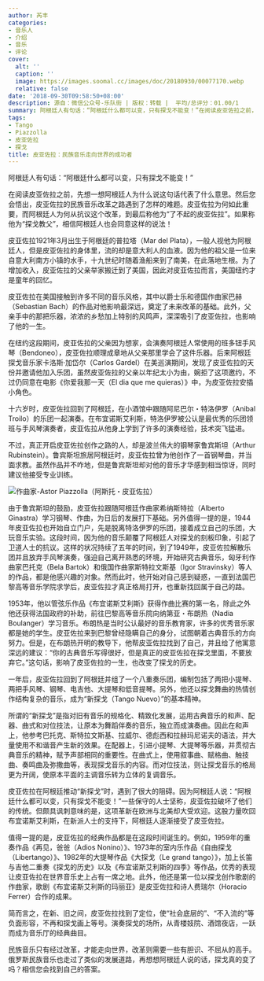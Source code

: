 ```yaml
---
author: 芮丰
categories:
- 音乐人
- 介绍
- 音乐
- 评论
cover:
  alt: ''
  caption: ''
  image: https://images.soomal.cc/images/doc/20180930/00077170.webp
  relative: false
date: '2018-09-30T09:58:50+08:00'
description: 源自：微信公众号-乐队街 | 版权：转载 |  平均/总评分：01.00/1
summary: 阿根廷人有句话：“阿根廷什么都可以变，只有探戈不能变！”在阅读皮亚佐拉之前，先想一想阿根廷人为什么说这句话代表了什么意思。然后您会悟出，皮亚佐拉的民族音乐改革之路遇到了怎样的难题……
tags:
- Tango
- Piazzolla
- 皮亚佐拉
- 探戈
title: 皮亚佐拉：民族音乐走向世界的成功者
---
```


阿根廷人有句话：“阿根廷什么都可以变，只有探戈不能变！”

在阅读皮亚佐拉之前，先想一想阿根廷人为什么说这句话代表了什么意思。然后您会悟出，皮亚佐拉的民族音乐改革之路遇到了怎样的难题。皮亚佐拉为何如此重要，而阿根廷人为何从抗议这个改革，到最后称他为“了不起的皮亚佐拉”。如果称他为“探戈教父”，相信阿根廷人也会同意这样的说法！

皮亚佐拉1921年3月出生于阿根廷的普拉塔（Mar del Plata），一般人视他为阿根廷人，但是皮亚佐拉的身体里，流的却是意大利人的血液。因为他的祖父是一位来自意大利南方小镇的水手，十九世纪时随着渔船来到了南美，在此落地生根。为了增加收入，皮亚佐拉的父亲举家搬迁到了美国，因此对皮亚佐拉而言，美国纽约才是童年的回忆。

皮亚佐拉在美国接触到许多不同的音乐风格，其中以爵士乐和德国作曲家巴赫（Sebastian Bach）的作品对他影响最深远，奠定了未来改革的基础。此外，父亲手中的那把乐器，浓浓的乡愁加上特别的风鸣声，深深吸引了皮亚佐拉，也影响了他的一生。

在纽约这段期间，皮亚佐拉的父亲因为想家，会演奏阿根廷人常使用的班多钮手风琴（Bendoneo），皮亚佐拉顺理成章地从父亲那里学会了这件乐器。后来阿根廷探戈音乐家卡洛斯‧加岱尔（Carlos Gardel）在美巡演期间，发现了皮亚佐拉的天份并邀请他加入乐团，虽然皮亚佐拉的父亲以年纪太小为由，婉拒了这项邀约，不过仍同意在电影《你爱我那一天（El dia que me quieras）》中，为皮亚佐拉安插小角色。

十六岁时，皮亚佐拉回到了阿根廷，在小酒馆中跟随阿尼巴尔・特洛伊罗（Anibal Troilo）的乐团一起演奏。在布宜诺斯艾利斯，特洛伊罗被公认是最优秀的乐团领班与手风琴演奏者，皮亚佐拉从他身上学到了许多的演奏经验，技术突飞猛进。

不过，真正开启皮亚佐拉创作之路的人，却是波兰伟大的钢琴家鲁宾斯坦（Arthur Rubinstein）。鲁宾斯坦旅居阿根廷时，皮亚佐拉曾为他创作了一首钢琴曲，并当面求教。虽然作品并不咋地，但是鲁宾斯坦却对他的音乐才华感到相当惊讶，同时建议他接受专业训练。

![作曲家-Astor Piazzolla（阿斯托・皮亚佐拉）](https://images.soomal.cc/images/doc/20180930/00077170.webp)





由于鲁宾斯坦的鼓励，皮亚佐拉跟随阿根廷作曲家希纳斯特拉（Alberto Ginastra）学习钢琴、作曲，为日后的发展打下基础。另外值得一提的是，1944年皮亚佐拉也开始自立门户，先是脱离特洛伊罗的乐团，接着成立自己的乐团，大玩音乐实验。这段时间，因为他的音乐颠覆了阿根廷人对探戈的刻板印象，引起了卫道人士的抗议。这样的状况持续了五年的时间，到了1949年，皮亚佐拉解散乐团并且放弃手风琴演奏，强迫自己离开熟悉的环境，开始研究古典音乐，匈牙利作曲家巴托克（Bela Bartok）和俄国作曲家斯特拉文斯基（Igor Stravinsky）等人的作品，都是他感兴趣的对象。然而此时，他开始对自己感到疑惑，一直到法国巴黎高等音乐学院求学后，皮亚佐拉才真正格局打开，也重新找回属于自己的路。

1953年，他以管弦乐作品《布宜诺斯艾利斯》获得作曲比赛的第一名，除此之外他还获得法国政府的补助，前往巴黎高等音乐院向纳第亚・布朗热（Nadia Boulanger）学习音乐。布朗热是当时公认最好的音乐教育家，许多的优秀音乐家都是她的学生。皮亚佐拉来到巴黎曾经隐瞒自己的身分，试图朝着古典音乐的方向努力。但是，在布朗热开明的教导下，他帮皮亚佐拉找到了自己，并且给了他寓意深远的建议：“你的古典音乐写得很好，但是真正的皮亚佐拉在探戈里面，不要放弃它。”这句话，影响了皮亚佐拉的一生，也改变了探戈的历史。

一年后，皮亚佐拉回到了阿根廷并组了一个八重奏乐团，编制包括了两把小提琴、两把手风琴、钢琴、电吉他、大提琴和低音提琴。另外，他还以探戈舞曲的热情创作结构复杂的音乐，成为“新探戈（Tango Nuevo）”的基本精神。

所谓的“新探戈”是指对旧有音乐的规格化、精致化发展，运用古典音乐的和声、配器、曲式和对位技法，让原本为舞蹈伴奏的音乐，独立而成演奏曲。因此在和声上，他参考巴托克、斯特拉文斯基、拉威尔、德彪西和拉赫玛尼诺夫的语法，并大量使用不和谐音产生新的效果。在配器上，引进小提琴、大提琴等乐器，并贯彻古典音乐的精神，赋予声部相同的重要性。在曲式上，使用叙事曲、赋格曲、触技曲、奏鸣曲及弥撒曲等，表现探戈音乐的内容。而对位技法，则让探戈音乐的格局更为开阔，使原本平面的主调音乐转为立体的复调音乐。

皮亚佐拉在阿根廷推动“新探戈”时，遇到了很大的阻碍。因为阿根廷人说：“阿根廷什么都可以变，只有探戈不能变！”一些保守的人士坚称，皮亚佐拉破坏了他们的传统。但颇具讽刺意味的是，这项革新在欧洲与北美却大受欢迎。这股力量吹回布宜诺斯艾利斯，在新派人士的支持下，阿根廷人逐渐接受了皮亚佐拉。

值得一提的是，皮亚佐拉的经典作品都是在这段时间诞生的。例如，1959年的重奏作品《再见，爸爸（Adios Nonino）》、1973年的室内乐作品《自由探戈（Libertango）》、1982年的大提琴作品《大探戈（Le grand tango）》，加上长笛与吉他二重奏《探戈的历史》以及《布宜诺斯艾利斯的四季》等作品，优秀的表现让皮亚佐拉在世界音乐史上占有一席之地。此外，他还是第一位以探戈创作歌剧的作曲家，歌剧《布宜诺斯艾利斯的玛丽亚》是皮亚佐拉和诗人费瑞尔（Horacio Ferrer）合作的成果。

简而言之，在新、旧之间，皮亚佐拉找到了定位，使“社会底层的”、“不入流的”等负面形容，不再和探戈画上等号。演奏探戈的场所，从青楼妓院、酒馆夜店，一跃而成为音乐厅的经典曲目。

民族音乐只有经过改革，才能走向世界，改革则需要一些有胆识、不屈从的高手。俄罗斯民族音乐也走过了类似的发展道路，再想想阿根廷人说的话，探戈真的变了吗？相信您会找到自己的答案。